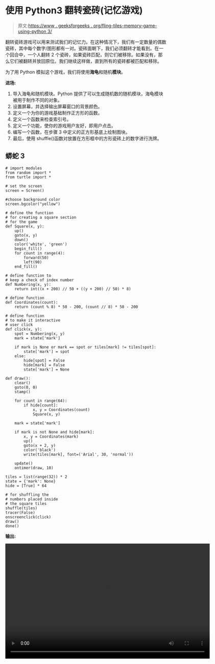# 使用 Python3 翻转瓷砖(记忆游戏)

> 原文:[https://www . geeksforgeeks . org/fling-tiles-memory-game-using-python 3/](https://www.geeksforgeeks.org/flipping-tiles-memory-game-using-python3/)

翻转瓷砖游戏可以用来测试我们的记忆力。在这种情况下，我们有一定数量的偶数瓷砖，其中每个数字/图形都有一对。瓷砖面朝下，我们必须翻转才能看到。在一个回合中，一个人翻转 2 个瓷砖，如果瓷砖匹配，则它们被移除。如果没有，那么它们被翻转并放回原位。我们继续这样做，直到所有的瓷砖都被匹配和移除。

为了用 Python 模拟这个游戏，我们将使用**海龟**和随机**模块**。

**进场:**

1.  导入海龟和随机模块。Python 提供了可以生成随机数的随机模块，海龟模块被用于制作不同的对象。
2.  设置屏幕，并选择输出屏幕窗口的背景颜色。
3.  定义一个为你的游戏基础制作正方形的函数。
4.  定义一个函数来检查索引号。
5.  定义一个功能，使你的游戏用户友好，即用户点击。
6.  编写一个函数，在步骤 3 中定义的正方形基底上绘制图块。
7.  最后，使用 shuffle()函数对放置在方形框中的方形瓷砖上的数字进行洗牌。

## 蟒蛇 3

```
# import modules
from random import *
from turtle import *

# set the screen
screen = Screen()

#choose background color
screen.bgcolor("yellow")

# define the function
# for creating a square section
# for the game
def Square(x, y):
    up()
    goto(x, y)
    down()
    color('white', 'green')
    begin_fill()
    for count in range(4):
        forward(50)
        left(90)
    end_fill()

# define function to
# keep a check of index number
def Numbering(x, y):
    return int((x + 200) // 50 + ((y + 200) // 50) * 8)

# define function
def Coordinates(count):
    return (count % 8) * 50 - 200, (count // 8) * 50 - 200

# define function
# to make it interactive
# user click
def click(x, y):
    spot = Numbering(x, y)
    mark = state['mark']

    if mark is None or mark == spot or tiles[mark] != tiles[spot]:
        state['mark'] = spot
    else:
        hide[spot] = False
        hide[mark] = False
        state['mark'] = None

def draw():
    clear()
    goto(0, 0)
    stamp()

    for count in range(64):
        if hide[count]:
            x, y = Coordinates(count)
            Square(x, y)

    mark = state['mark']

    if mark is not None and hide[mark]:
        x, y = Coordinates(mark)
        up()
        goto(x + 2, y)
        color('black')
        write(tiles[mark], font=('Arial', 30, 'normal'))

    update()
    ontimer(draw, 10)

tiles = list(range(32)) * 2
state = {'mark': None}
hide = [True] * 64

# for shuffling the
# numbers placed inside
# the square tiles
shuffle(tiles)
tracer(False)
onscreenclick(click)
draw()
done()
```

**输出:**

<video class="wp-video-shortcode" id="video-491818-1" width="640" height="360" preload="metadata" controls=""><source type="video/mp4" src="https://media.geeksforgeeks.org/wp-content/uploads/20200915143723/Test-Your-memory.mp4?_=1">[https://media.geeksforgeeks.org/wp-content/uploads/20200915143723/Test-Your-memory.mp4](https://media.geeksforgeeks.org/wp-content/uploads/20200915143723/Test-Your-memory.mp4)</video>